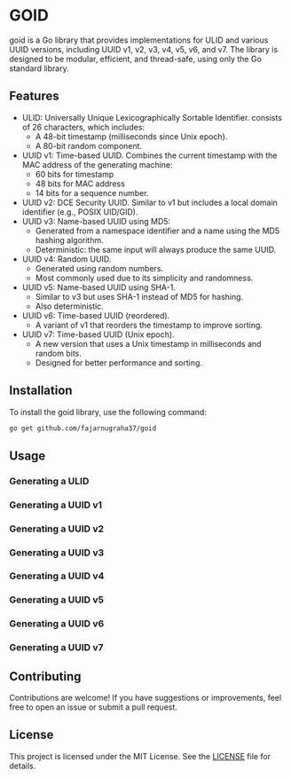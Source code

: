 # GOID

goid is a Go library that provides implementations for ULID and various UUID versions, including UUID v1, v2, v3, v4, v5, v6, and v7. The library is designed to be modular, efficient, and thread-safe, using only the Go standard library.

## Features
- ULID: Universally Unique Lexicographically Sortable Identifier.
    consists of 26 characters, which includes:
    - A 48-bit timestamp (milliseconds since Unix epoch).
    - A 80-bit random component.
- UUID v1: Time-based UUID.
    Combines the current timestamp with the MAC address of the generating machine: 
    - 60 bits for timestamp
    - 48 bits for MAC address
    - 14 bits for a sequence number.
- UUID v2: DCE Security UUID. 
    Similar to v1 but includes a local domain identifier (e.g., POSIX UID/GID).
- UUID v3: Name-based UUID using MD5:
    - Generated from a namespace identifier and a name using the MD5 hashing algorithm.
    - Deterministic: the same input will always produce the same UUID.
- UUID v4: Random UUID.
    - Generated using random numbers.
    - Most commonly used due to its simplicity and randomness.
- UUID v5: Name-based UUID using SHA-1.
    - Similar to v3 but uses SHA-1 instead of MD5 for hashing.
    - Also deterministic.
- UUID v6: Time-based UUID (reordered).
    - A variant of v1 that reorders the timestamp to improve sorting.
- UUID v7: Time-based UUID (Unix epoch).
    - A new version that uses a Unix timestamp in milliseconds and random bits.
    - Designed for better performance and sorting.
  
## Installation

To install the goid library, use the following command:
```bash
go get github.com/fajarnugraha37/goid
```

## Usage

### Generating a ULID

### Generating a UUID v1

### Generating a UUID v2

### Generating a UUID v3

### Generating a UUID v4

### Generating a UUID v5

### Generating a UUID v6

### Generating a UUID v7

## Contributing

Contributions are welcome! If you have suggestions or improvements, feel free to open an issue or submit a pull request.

## License

This project is licensed under the MIT License. See the [LICENSE](LICENSE) file for details.

